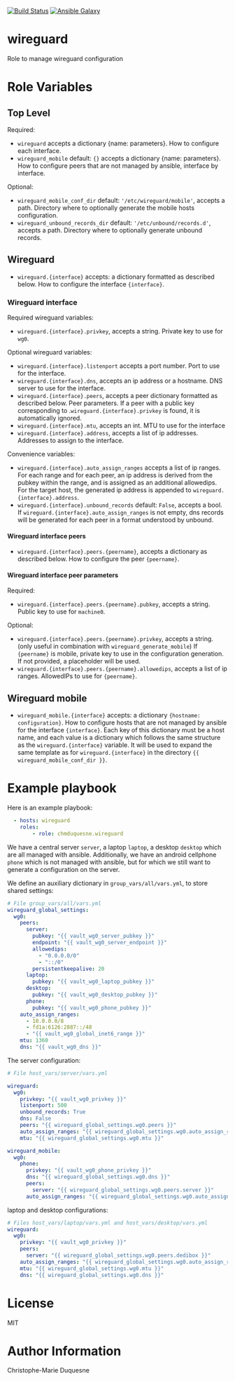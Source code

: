[![Build Status](https://travis-ci.org/chmduquesne/ansible-wireguard.svg?branch=master)](https://travis-ci.org/chmduquesne/ansible-wireguard)
[![Ansible Galaxy](http://img.shields.io/badge/ansible--galaxy-chmduquesne.wireguard-blue.svg)](https://galaxy.ansible.com/chmduquesne/wireguard/)

# wireguard

Role to manage wireguard configuration

# Role Variables

## Top Level

Required:

* `wireguard` accepts a dictionary \{name: parameters\}. How to configure each interface.
* `wireguard_mobile` default: `{}` accepts a dictionary \{name: parameters\}. How to configure peers that are not managed by ansible, interface by interface.

Optional:

* `wireguard_mobile_conf_dir` default: `'/etc/wireguard/mobile'`, accepts a path. Directory where to optionally generate the mobile hosts configuration.
* `wireguard_unbound_records_dir` default: `'/etc/unbound/records.d'`, accepts a path. Directory where to optionally generate unbound records.

## Wireguard

* `wireguard.{interface}` accepts: a dictionary formatted as described below. How to configure the interface `{interface}`.

### Wireguard interface

Required wireguard variables:

* `wireguard.{interface}.privkey`, accepts a string. Private key to use for `wg0`.

Optional wireguard variables:

* `wireguard.{interface}.listenport` accepts a port number. Port to use for the interface.
* `wireguard.{interface}.dns`, accepts an ip address or a hostname. DNS server to use for the interface.
* `wireguard.{interface}.peers`, accepts a peer dictionary formatted as described below. Peer parameters. If a peer with a public key corresponding to .`wireguard.{interface}.privkey` is found, it is automatically ignored.
* `wireguard.{interface}.mtu`, accepts an int. MTU to use for the interface
* `wireguard.{interface}.address`, accepts a list of ip addresses. Addresses to assign to the interface.

Convenience variables:

* `wireguard.{interface}.auto_assign_ranges` accepts a list of ip ranges. For each range and for each peer, an ip address is derived from the pubkey within the range, and is assigned as an additional allowedips. For the target host, the generated ip address is appended to `wireguard.{interface}.address`.
* `wireguard.{interface}.unbound_records` default: `False`, accepts a bool. If `wireguard.{interface}.auto_assign_ranges` is not empty, dns records will be generated for each peer in a format understood by unbound.

#### Wireguard interface peers

* `wireguard.{interface}.peers.{peername}`, accepts a dictionary as described below. How to configure the peer `{peername}`.

#### Wireguard interface peer parameters

Required:

* `wireguard.{interface}.peers.{peername}.pubkey`, accepts a string. Public key to use for `machine0`.

Optional:

* `wireguard.{interface}.peers.{peername}.privkey`, accepts a string. (only useful in combination with `wireguard_generate_mobile`) If `{peername}` is mobile, private key to use in the configuration generation. If not provided, a placeholder will be used.
* `wireguard.{interface}.peers.{peername}.allowedips`, accepts a list of ip ranges. AllowedIPs to use for `{peername}`.

## Wireguard mobile

* `wireguard_mobile.{interface}` accepts: a dictionary `{hostname:
  configuration}`. How to configure hosts that are not managed by ansible
  for the interface `{interface}`. Each key of this dictionary must be a
  host name, and each value is a dictionary which follows the same
  structure as the `wireguard.{interface}` variable. It will be used to
  expand the same template as for `wireguard.{interface}` in the
  directory `{{ wireguard_mobile_conf_dir }}`.


# Example playbook

Here is an example playbook:

```YAML
  - hosts: wireguard
    roles:
        - role: chmduquesne.wireguard
```

We have a central server `server`, a laptop `laptop`, a desktop `desktop`
which are all managed with ansible. Additionally, we have an android
cellphone `phone` which is not managed with ansible, but for which we
still want to generate a configuration on the server.

We define an auxiliary dictionary in `group_vars/all/vars.yml`, to store
shared settings:

```YAML
# File group_vars/all/vars.yml
wireguard_global_settings:
  wg0:
    peers:
      server:
        pubkey: "{{ vault_wg0_server_pubkey }}"
        endpoint: "{{ vault_wg0_server_endpoint }}"
        allowedips:
          - "0.0.0.0/0"
          - "::/0"
        persistentkeepalive: 20
      laptop:
        pubkey: "{{ vault_wg0_laptop_pubkey }}"
      desktop:
        pubkey: "{{ vault_wg0_desktop_pubkey }}"
      phone:
        pubkey: "{{ vault_wg0_phone_pubkey }}"
    auto_assign_ranges:
      - 10.0.0.0/8
      - fd1a:6126:2887::/48
      - "{{ vault_wg0_global_inet6_range }}"
    mtu: 1360
    dns: "{{ vault_wg0_dns }}"
```

The server configuration:
```YAML
# File host_vars/server/vars.yml

wireguard:
  wg0:
    privkey: "{{ vault_wg0_privkey }}"
    listenport: 500
    unbound_records: True
    dns: False
    peers: "{{ wireguard_global_settings.wg0.peers }}"
    auto_assign_ranges: "{{ wireguard_global_settings.wg0.auto_assign_ranges }}"
    mtu: "{{ wireguard_global_settings.wg0.mtu }}"

wireguard_mobile:
  wg0:
    phone:
      privkey: "{{ vault_wg0_phone_privkey }}"
      dns: "{{ wireguard_global_settings.wg0.dns }}"
      peers:
        server: "{{ wireguard_global_settings.wg0.peers.server }}"
      auto_assign_ranges: "{{ wireguard_global_settings.wg0.auto_assign_ranges }}"
```

laptop and desktop configurations:
```YAML
# Files host_vars/laptop/vars.yml and host_vars/desktop/vars.yml
wireguard:
  wg0:
    privkey: "{{ vault_wg0_privkey }}"
    peers:
      server: "{{ wireguard_global_settings.wg0.peers.dedibox }}"
    auto_assign_ranges: "{{ wireguard_global_settings.wg0.auto_assign_ranges }}"
    mtu: "{{ wireguard_global_settings.wg0.mtu }}"
    dns: "{{ wireguard_global_settings.wg0.dns }}"
```

# License

MIT

# Author Information

Christophe-Marie Duquesne
